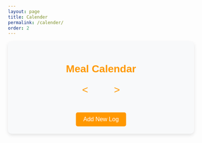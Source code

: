 ```yaml
---
layout: page
title: Calender
permalink: /calender/
order: 2
---
```


<main class="calendar-page">
    <h1>Meal Calendar</h1>
    <div class="calendar-navigation">
        <button id="prev-month" class="arrow">&lt;</button>
        <span id="current-month-year"></span>
        <button id="next-month" class="arrow">&gt;</button>
    </div>
    <div id="calendar"></div>
    <button id="add-log-button" class="btn">Add New Log</button>
</main>

<script>
    // Create a basic calendar for the current month
    const today = new Date();
    let year = today.getFullYear();
    let month = today.getMonth(); // 0 = January

    const calendarContainer = document.getElementById('calendar');

    function renderCalendar(year, month) {
        const firstDay = new Date(year, month, 1).getDay(); // Day of the week (0 = Sunday)
        const daysInMonth = new Date(year, month + 1, 0).getDate(); // Total days in the month

        let calendarHTML = '<table>';
        calendarHTML += '<thead><tr>';
        ['Sun', 'Mon', 'Tue', 'Wed', 'Thu', 'Fri', 'Sat'].forEach(day => {
            calendarHTML += `<th>${day}</th>`;
        });
        calendarHTML += '</tr></thead>';

        calendarHTML += '<tbody><tr>';

        for (let i = 0; i < firstDay; i++) {
            calendarHTML += '<td></td>'; // Empty cells for days before the first day of the month
        }

        for (let day = 1; day <= daysInMonth; day++) {
            const date = `${year}-${String(month + 1).padStart(2, '0')}-${String(day).padStart(2, '0')}`;
            calendarHTML += `<td class="calendar-day" data-date="${date}">${day}</td>`;
            if ((day + firstDay) % 7 === 0) calendarHTML += '</tr><tr>'; // New row for the next week
        }

        calendarHTML += '</tr></tbody></table>';
        calendarContainer.innerHTML = calendarHTML;
    }

    renderCalendar(year, month);

    // Add event listener to each calendar day
    // 수정된 경로를 `baseurl`에 맞춰 동적으로 처리
    calendarContainer.addEventListener('click', (e) => {
        if (e.target.classList.contains('calendar-day')) {
            const selectedDate = e.target.dataset.date;
            localStorage.setItem('selectedDate', selectedDate); // 선택한 날짜를 저장
            window.location.href = "{{ site.baseurl }}/log/";

        }
    });
        document.getElementById('add-log-button').addEventListener('click', () => {
            const today = new Date().toISOString().split('T')[0]; // 오늘 날짜
            localStorage.setItem('selectedDate', today); // 오늘 날짜 저장
            window.location.href = "{{ site.baseurl }}/log/";

        });
    
    // 현재 달과 연도를 표시하는 함수
    function updateMonthYearDisplay() {
        const monthNames = [
            'January', 'February', 'March', 'April', 'May', 'June',
            'July', 'August', 'September', 'October', 'November', 'December'
        ];
        document.getElementById('current-month-year').textContent =
            `${monthNames[month]} ${year}`;
    }

    // 이벤트 리스너 추가: 이전 달
    document.getElementById('prev-month').addEventListener('click', () => {
        month--;
        if (month < 0) {
            month = 11; // December
            year--; // Previous year
        }
        updateMonthYearDisplay();
        renderCalendar(year, month);
    });

    // 이벤트 리스너 추가: 다음 달
    document.getElementById('next-month').addEventListener('click', () => {
        month++;
        if (month > 11) {
            month = 0; // January
            year++; // Next year
        }
        updateMonthYearDisplay();
        renderCalendar(year, month);
    });

    // 초기 달과 연도 표시
    updateMonthYearDisplay();
    renderCalendar(year, month);
</script>

<style>
    main.calendar-page {
        font-family: 'Nanum Gothic Coding', monospace;
        max-width: 800px;
        margin: 0 auto;
        padding: 20px;
        text-align: center;
        background-color: #f8f9fa;
        border-radius: 10px;
        box-shadow: 0 4px 10px rgba(0, 0, 0, 0.1);
    }

    h1 {
        font-family: 'Arial', sans-serif;
        font-size: 28px;
        color: #FF9800;
        margin-bottom: 20px;
    }

    .calendar-navigation {
        display: flex;
        justify-content: center;
        align-items: center;
        margin-bottom: 20px;
    }

    .arrow {
        background-color: transparent;
        border: none;
        font-size: 28px;
        cursor: pointer;
        padding: 5px 15px;
        color: #FF9800;
    }

    .arrow:hover {
        background-color: rgba(255, 152, 0, 0.1);
        border-radius: 50%;
        transform: scale(1.2);
    }

    #current-month-year {
        font-size: 22px;
        font-weight: bold;
        color: #333;
        margin: 0 20px;
    }

    table {
        width: 100%;
        border-collapse: collapse;
        margin: 20px 0;
        background-color: white;
        border-radius: 10px;
        overflow: hidden;
        box-shadow: 0 4px 10px rgba(0, 0, 0, 0.1);
    }

    th {
        background-color: #FF9800; /* 주황색 계열 */
        color: white;
        font-weight: bold;
        padding: 10px 0;
        text-transform: uppercase;
        font-size: 14px;
    }

    td {
        width: 14.28%;
        height: 80px;
        text-align: center;
        border: 1px solid #e0e0e0;
        font-size: 16px;
        color: #555;
    }

    td.empty {
        background-color: #f0f0f0;
    }

    .calendar-day {
        cursor: pointer;
        position: relative;
        border-radius: 5px;
        transition: background-color 0.2s ease, color 0.2s ease;
    }

    .calendar-day:hover {
        background-color: #FFE0B2; /* 주황색 계열의 연한 배경 */
        color: #E65100; /* 주황색 계열의 진한 글씨 */
    }

    .calendar-day.selected {
        background-color: #FF9800; /* 주황색 계열 */
        color: white;
        font-weight: bold;
        box-shadow: inset 0 0 5px rgba(0, 0, 0, 0.2);
    }

    .btn {
        margin-top: 20px;
        padding: 10px 20px;
        font-size: 16px;
        background-color: #FF9800; /* 주황색 계열 */
        color: white;
        border: none;
        border-radius: 5px;
        cursor: pointer;
        transition: background-color 0.2s ease, transform 0.1s ease;
    }

    .btn:hover {
    background-color: #E67E22; /* 조금 더 어두운 주황색 */
    transform: scale(1.05);
    }
</style>
